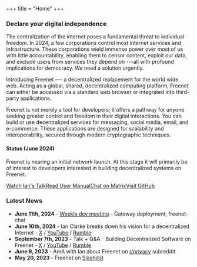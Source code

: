 +++
title = "Home"
+++

<h3 class="title is-3">Declare your digital independence</h3>

The centralization of the internet poses a fundamental threat to
individual freedom. In 2024, a few corporations control most internet
services and infrastructure. These corporations wield immense power over
most of us with little accountability, enabling them to censor content,
exploit our data, and exclude users from services they depend on ---all
with profound implications for democracy. We need a solution urgently.

Introducing Freenet --- a decentralized replacement for the world wide
web. Acting as a global, shared, decentralized computing platform,
Freenet can either be accessed via a standard web browser or integrated
into third-party applications.

Freenet is not merely a tool for developers; it offers a pathway for
anyone seeking greater control and freedom in their digital
interactions. You can build or use decentralized services for messaging,
social media, email, and e-commerce. These applications are designed for
scalability and interoperability, secured through modern cryptographic
techniques.

<h4 class="title is-4">Status (June 2024)</h4>

Freenet is nearing an initial network launch. At this stage it will
primarily be of interest to developers interested in building
decentralized systems on Freenet.

[Watch Ian's
Talk](https://youtu.be/yBtyNIqZios?si=vnFje0OQFYkni7NZ)[Read User
Manual](https://docs.freenet.org/)[Chat on
Matrix](https://matrix.to/#/#freenet-locutus:matrix.org)[Visit
GitHub](https://github.com/freenet/freenet-core)

<h3 class="title is-3">Latest News</h3>

-   **June 11th, 2024** - [Weekly dev
    meeting](https://freenet.org/blog/1127/weekly-dev-meeting---gateway-deployment-freenet-chat.html) -
    Gateway deployment, freenet-chat
-   **June 10th, 2024** - Ian Clarke breaks down his vision for a
    decentralized Internet -
    [X](https://x.com/FreenetOrg/status/1800261209096077710) /
    [YouTube](https://youtu.be/enTAromEeHo?si=r7PY0i4EY-9ezbkI) /
    [Rumble](https://rumble.com/v50yavb-ian-clarke-breaks-down-his-vision-for-a-decentralized-internet.html)
-   **September 7th, 2023** - Talk + Q&A - Building Decentralized
    Software on Freenet -
    [X](https://twitter.com/FreenetOrg/status/1704994853887643912) /
    [YouTube](https://youtu.be/yBtyNIqZios?si=jYYgRFylAsZklYQ0) /
    [Rumble](https://rumble.com/v3joywo-ian-clarke-explains-the-next-generation-of-freenet.html)
-   **June 9, 2023** - AmA with Ian about Freenet on
    [r/privacy](https://www.reddit.com/r/privacy/comments/14565vr/ama_ian_clarke_creator_of_freenet_2023_a_dropin/)
    subreddit
-   **May 20, 2023** - Freenet on
    [Slashdot](https://yro.slashdot.org/story/23/05/20/1947259/freenet-2023-a-drop-in-decentralized-replacement-for-the-web---and-more)
